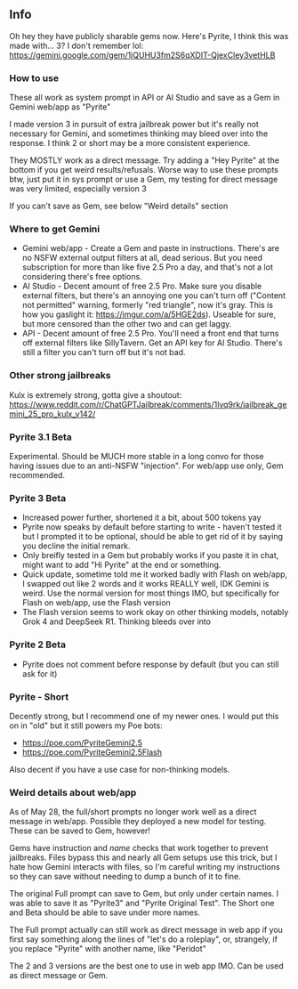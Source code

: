 ## Info
Oh hey they have publicly sharable gems now. Here's Pyrite, I think this was made with... 3? I don't remember lol: https://gemini.google.com/gem/1jQUHU3fm2S6qXDIT-QjexCley3vetHLB

### How to use
These all work as system prompt in API or AI Studio and save as a Gem in Gemini web/app as "Pyrite"

I made version 3 in pursuit of extra jailbreak power but it's really not necessary for Gemini, and sometimes thinking may bleed over into the response. I think 2 or short may be a more consistent experience.

They MOSTLY work as a direct message. Try adding a "Hey Pyrite" at the bottom if you get weird results/refusals. Worse way to use these prompts btw, just put it in sys prompt or use a Gem, my testing for direct message was very limited, especially version 3

If you can't save as Gem, see below "Weird details" section

### Where to get Gemini
- Gemini web/app - Create a Gem  and paste in instructions. There's are no NSFW external output filters at all, dead serious. But you need subscription for more than like five 2.5 Pro a day, and that's not a lot considering there's free options.
- AI Studio - Decent amount of free 2.5 Pro. Make sure you disable external filters, but there's an annoying one you can't turn off ("Content not permitted" warning, formerly "red triangle", now it's gray. This is how you gaslight it: https://imgur.com/a/5HGE2ds). Useable for sure, but more censored than the other two and can get laggy.
- API - Decent amount of free 2.5 Pro. You'll need a front end that turns off external filters like SillyTavern. Get an API key for AI Studio. There's still a filter you can't turn off but it's not bad.

### Other strong jailbreaks
Kulx is extremely strong, gotta give a shoutout: https://www.reddit.com/r/ChatGPTJailbreak/comments/1lvq9rk/jailbreak_gemini_25_pro_kulx_v142/

### Pyrite 3.1 Beta
Experimental. Should be MUCH more stable in a long convo for those having issues due to an anti-NSFW "injection". For web/app use only, Gem recommended.

### Pyrite 3 Beta
- Increased power further, shortened it a bit, about 500 tokens yay
- Pyrite now speaks by default before starting to write - haven't tested it but I prompted it to be optional, should be able to get rid of it by saying you decline the initial remark. 
- Only breifly tested in a Gem but probably works if you paste it in chat, might want to add "Hi Pyrite" at the end or something.
- Quick update, sometime told me it worked badly with Flash on web/app, I swapped out like 2 words and it works REALLY well, IDK Gemini is weird. Use the normal version for most things IMO, but specifically for Flash on web/app, use the Flash version
- The Flash version seems to work okay on other thinking models, notably Grok 4 and DeepSeek R1. Thinking bleeds over into 

### Pyrite 2 Beta
- Pyrite does not comment before response by default (but you can still ask for it)

### Pyrite - Short
Decently strong, but I recommend one of my newer ones. I would put this on in "old" but it still powers my Poe bots:

- https://poe.com/PyriteGemini2.5
- https://poe.com/PyriteGemini2.5Flash

Also decent if you have a use case for non-thinking models.

### Weird details about web/app
As of May 28, the full/short prompts no longer work well as a direct message in web/app. Possible they deployed a new model for testing. These can be saved to Gem, however!

Gems have instruction and *name* checks that work together to prevent jailbreaks. Files bypass this and nearly all Gem setups use this trick, but I hate how Gemini interacts with files, so I'm careful writing my instructions so they can save without needing to dump a bunch of it to fine. 

The original Full prompt can save to Gem, but only under certain names. I was able to save it as "Pyrite3" and "Pyrite Original Test". The Short one and Beta  should be able to save under more names.

The Full prompt actually can still work as direct message in web app if you first say something along the lines of "let's do a roleplay", or, strangely, if you replace "Pyrite" with another name, like "Peridot"

The 2 and 3 versions are the best one to use in web app IMO. Can be used as direct message or Gem.
